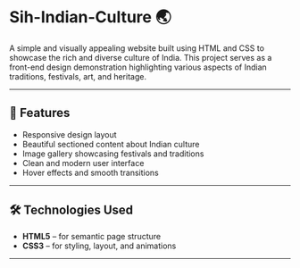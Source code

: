 





# Sih-Indian-Culture 🌏




A simple and visually appealing website built using HTML and CSS to showcase the rich and diverse culture of India. This project serves as a front-end design demonstration highlighting various aspects of Indian traditions, festivals, art, and heritage.

---

## 📌 Features

- Responsive design layout
- Beautiful sectioned content about Indian culture
- Image gallery showcasing festivals and traditions
- Clean and modern user interface
- Hover effects and smooth transitions

---

## 🛠 Technologies Used

- **HTML5** – for semantic page structure
- **CSS3** – for styling, layout, and animations

---






